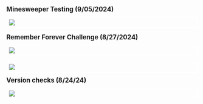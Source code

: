 <span style="font-weight: bold; font-size: 1.2em;">Minesweeper Testing (9/05/2024)</span>  
<img src="{{ site.baseurl }}/images/Minigame.png" style="border: 2px solid white; padding: 5px; display: block; margin: 10px 0;">

<span style="font-weight: bold; font-size: 1.2em;">Remember Forever Challenge (8/27/2024)</span>  
<img src="{{ site.baseurl }}/images/RememberForever.png" style="border: 2px solid white; padding: 5px; display: block; margin: 10px 0;">

<img src="{{ site.baseurl }}/images/CSPHelp.png" style="border: 2px solid white; padding: 5px; display: block; margin: 10px 0;">
<span style="font-weight: bold; font-size: 1.2em;">Version checks (8/24/24)</span>  
<img src="{{ site.baseurl }}/images/versionchecks.png" style="border: 2px solid white; padding: 5px; display: block; margin: 10px 0;">



